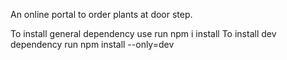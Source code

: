 An online portal to order plants at door step.

To install general dependency use run
npm i install
To install dev dependency run
npm install --only=dev
